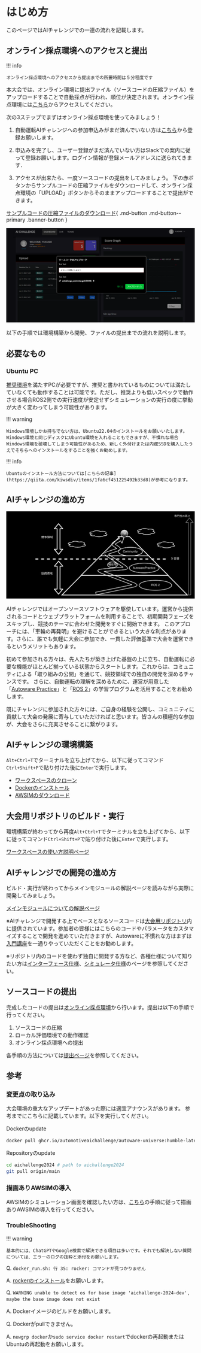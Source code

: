 # はじめ方

このページではAIチャレンジでの一連の流れを記載します。

## オンライン採点環境へのアクセスと提出

!!! info

    オンライン採点環境へのアクセスから提出までの所要時間は５分程度です

本大会では、オンライン環境に提出ファイル（ソースコードの圧縮ファイル）をアップロードすることで自動採点が行われ、順位が決定されます。オンライン採点環境には[こちら](https://aichallenge-board.jsae.or.jp/live)からアクセスしてください。

次の3ステップでまずはオンライン採点環境を使ってみましょう！

1. 自動運転AIチャレンジへの参加申込みがまだ済んでいない方は[こちら](https://docs.google.com/forms/d/e/1FAIpQLSc0xFCrNS_J5Bl2g2RIZ694B5p9vOhlav9hrwgumtBrQuQ0RQ/viewform)から登録お願いします。

2. 申込みを完了し、ユーザー登録がまだ済んでいない方はSlackでの案内に従って登録お願いします。ログイン情報が登録メールアドレスに送られてきます．

3. アクセスが出来たら、一度ソースコードの提出をしてみましょう。
下の赤ボタンからサンプルコードの圧縮ファイルをダウンロードして、オンライン採点環境の「UPLOAD」ボタンからそのままアップロードすることで提出ができます。

[サンプルコードの圧縮ファイルのダウンロード](https://drive.google.com/file/d/19LU70cgeg48R6stEXjvwDp1pTT25OjeN){ .md-button .md-button--primary .banner-button }

![submit](./preliminaries/images/submit.png)

以下の手順では環境構築から開発、ファイルの提出までの流れを説明します。

## 必要なもの

### Ubuntu PC

[推奨環境](./setup/requirements.ja.md)を満たすPCが必要ですが、推奨と書かれているものについては満たしていなくても動作することは可能です。ただし、推奨よりも低いスペックで動作させる場合ROS2側での実行速度が安定せずシミュレーションの実行の度に挙動が大きく変わってしまう可能性があります。

!!! warning

    Windows環境しかお持ちでない方は、Ubuntu22.04のインストールをお願いいたします。Windows環境と同じディスクにUbuntu環境を入れることもできますが、不慣れな場合Windows環境を破壊してしまう可能性があるため、新しく外付けまたは内蔵SSDを購入したうえでそちらへのインストールをすることを強くお勧めします。

!!! info

    Ubuntuのインストール方法については[こちらの記事](https://qiita.com/kiwsdiv/items/1fa6cf451225492b33d8)が参考になります。

## AIチャレンジの進め方

![Where-to-start](./assets/where-to-start.drawio.svg)

AIチャレンジではオープンソースソフトウェアを駆使しています。運営から提供されるコードとウェブプラットフォームを利用することで、初期開発フェーズをスキップし、競技のテーマに合わせた開発をすぐに開始できます。
このアプローチには、「車輪の再発明」を避けることができるという大きな利点があります。さらに、誰でも気軽に大会に参加でき、一貫した評価基準で大会を運営できるというメリットもあります。

初めて参加される方々は、先人たちが築き上げた基盤の上に立ち、自動運転に必要な機能がほとんど揃っている状態からスタートします。これからは、コミュニティによる「取り組みの公開」を通じて、競技領域での独自の開発を深めるチャンスです。
さらに、自動運転の理解を深めるために、運営が用意した「[Autoware Practice](./course/index.ja.md)」と「[ROS 2](https://docs.ros.org/en/humble/Tutorials.html)」の学習プログラムを活用することをお勧めします。

既にチャレンジに参加された方々には、ご自身の経験を公開し、コミュニティに貢献して大会の発展に寄与していただければと思います。皆さんの積極的な参加が、大会をさらに充実させることに繋がります。

## AIチャレンジの環境構築

`Alt+Ctrl+T`でターミナルを立ち上げてから、以下に従ってコマンド`Ctrl+Shift+P`で貼り付けた後に`Enter`で実行します。

- [ワークスペースのクローン](./setup/workspace-setup.ja.md)
- [Dockerのインストール](./setup/docker.ja.md)
- [AWSIMのダウンロード](./setup/headless-simulation.ja.md)

## 大会用リポジトリのビルド・実行

環境構築が終わってから再度`Alt+Ctrl+T`でターミナルを立ち上げてから、以下に従ってコマンド`Ctrl+Shift+P`で貼り付けた後に`Enter`で実行します。

[ワークスペースの使い方説明ページ](./development/workspace-usage.ja.md)

## AIチャレンジでの開発の進め方

ビルド・実行が終わってからメインモジュールの解説ページを読みながら実際に開発してみましょう。

[メインモジュールについての解説ページ](./development/main-module.ja.md)

※AIチャレンジで開発する上でベースとなるソースコードは[大会用リポジトリ](https://github.com/AutomotiveAIChallenge/aichallenge-2024/tree/main/aichallenge/workspace/src/aichallenge_submit)内に提供されています。参加者の皆様にはこちらのコードやパラメータをカスタマイズすることで開発を進めていただきますが、Autowareに不慣れな方はまずは[入門講座](./course/index.ja.md)を一通りやっていただくことをお勧めします。

※リポジトリ内のコードを使わず独自に開発する方など、各種仕様について知りたい方は[インターフェース仕様](./specifications/interface.ja.md)、[シミュレータ仕様](./specifications/simulator.ja.md)のページを参照してください。

## ソースコードの提出

完成したコードの提出は[オンライン採点環境](https://aichallenge-board.jsae.or.jp/live)から行います。提出は以下の手順で行ってください。

1. ソースコードの圧縮
2. ローカル評価環境での動作確認
3. オンライン採点環境への提出

各手順の方法については[提出ページ](./preliminaries/submission.ja.md)を参照してください。

## 参考

### 変更点の取り込み

大会環境の重大なアップデートがあった際には適宜アナウンスがあります。
参考までにこちらに記載しています。以下を実行してください。

Dockerのupdate

```bash
docker pull ghcr.io/automotiveaichallenge/autoware-universe:humble-latest

```

Repositoryのupdate

```sh
cd aichallenge2024 # path to aichallenge2024
git pull origin/main
```

### 描画ありAWSIMの導入

AWSIMのシミュレーション画面を確認したい方は、[こちら](./setup/visible-simulation.ja.md)の手順に従って描画ありAWSIMの導入を行ってください。

### TroubleShooting

!!! warning

    基本的には、ChatGPTやGoogle検索で解決できる項目は多いです。それでも解決しない質問については、エラーのログの抜粋と添付をお願いします。

Q. `docker_run.sh: 行 35: rocker: コマンドが見つかりません`

A. [rockerのインストール](./setup/docker.ja.md)をお願いします。

Q. `WARNING unable to detect os for base image 'aichallenge-2024-dev', maybe the base image does not exist`

A. Dockerイメージのビルドをお願いします。

Q. Dockerがpullできません。

A. `newgrp docker`か`sudo service docker restart`でdockerの再起動またはUbuntuの再起動をお願いします。
